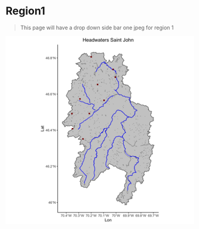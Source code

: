 # Region1

> This page will have a drop down side bar one jpeg for region 1

![intro_image](./images/watershed01AA000.jpg)
